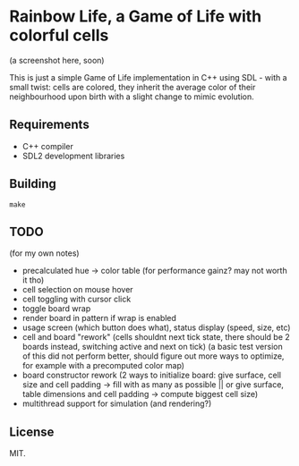 # Rainbow Life, a Game of Life with colorful cells

(a screenshot here, soon)

This is just a simple Game of Life implementation in C++ using SDL - with a small twist: cells are colored, they inherit the average color of their neighbourhood upon birth with a slight change to mimic evolution.

## Requirements

* C++ compiler
* SDL2 development libraries

## Building

```
make
```

## TODO

(for my own notes)

* precalculated hue -> color table (for performance gainz? may not worth it tho)
* cell selection on mouse hover
* cell toggling with cursor click
* toggle board wrap
* render board in pattern if wrap is enabled
* usage screen (which button does what), status display (speed, size, etc)
* cell and board "rework" (cells shouldnt next tick state, there should be 2 boards instead, switching active and next on tick) (a basic test version of this did not perform better, should figure out more ways to optimize, for example with a precomputed color map)
* board constructor rework (2 ways to initialize board: give surface, cell size and cell padding -> fill with as many as possible || or give surface, table dimensions and cell padding -> compute biggest cell size)
* multithread support for simulation (and rendering?)

## License

MIT.